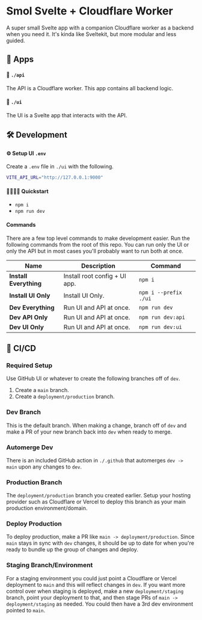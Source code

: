 # Smol Svelte + Cloudflare Worker

A super small Svelte app with a companion Cloudflare worker as a backend when you need it. It's kinda like Sveltekit, but more modular and less guided.

## 📱 Apps

#### 📂 `./api`

The API is a Cloudflare worker. This app contains all backend logic.

#### 📂 `./ui`

The UI is a Svelte app that interacts with the API.

## 🛠️ Development

#### ⚙️ Setup UI `.env`

Create a `.env` file in `./ui` with the following.

```bash
VITE_API_URL="http://127.0.0.1:9000"
```

#### 🏃🏽‍♂️💨 Quickstart

-   `npm i`
-   `npm run dev`

#### Commands

There are a few top level commands to make development easier. Run the following commands from the root of this repo. You can run only the UI or only the API but in most cases you'll probably want to run both at once.

| Name                   | Description                   | Command               |
| ---------------------- | ----------------------------- | --------------------- |
| **Install Everything** | Install root config + UI app. | `npm i`               |
| **Install UI Only**    | Install UI Only.              | `npm i --prefix ./ui` |
| **Dev Everything**     | Run UI and API at once.       | `npm run dev`         |
| **Dev API Only**       | Run UI and API at once.       | `npm run dev:api`     |
| **Dev UI Only**        | Run UI and API at once.       | `npm run dev:ui`      |

## 🚀 CI/CD

### Required Setup

Use GitHub UI or whatever to create the following branches off of `dev`.

1. Create a `main` branch.
2. Create a `deployment/production` branch.

### Dev Branch

This is the default branch. When making a change, branch off of `dev` and make a PR of your new branch back into `dev` when ready to merge.

### Automerge Dev

There is an included GitHub action in `./.github` that automerges `dev -> main` upon any changes to `dev`.

### Production Branch

The `deployment/production` branch you created earlier. Setup your hosting provider such as Cloudflare or Vercel to deploy this branch as your main production environment/domain.

### Deploy Production

To deploy production, make a PR like `main -> deployment/production`. Since `main` stays in sync with `dev` changes, it should be up to date for when you're ready to bundle up the group of changes and deploy.

### Staging Branch/Environment

For a staging environment you could just point a Cloudflare or Vercel deployment to `main` and this will reflect changes in `dev`. If you want more control over when staging is deployed, make a new `deployment/staging` branch, point your deployment to that, and then stage PRs of `main -> deployment/staging` as needed. You could then have a 3rd dev environment pointed to `main`.
